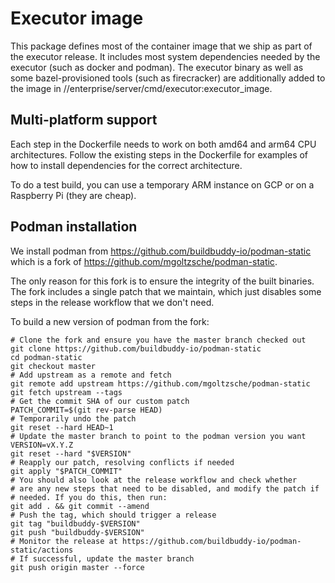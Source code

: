 # Executor image

This package defines most of the container image that we ship as part of
the executor release. It includes most system dependencies needed by the
executor (such as docker and podman). The executor binary as well as some
bazel-provisioned tools (such as firecracker) are additionally added to
the image in //enterprise/server/cmd/executor:executor_image.

## Multi-platform support

Each step in the Dockerfile needs to work on both amd64 and arm64 CPU
architectures. Follow the existing steps in the Dockerfile for examples of
how to install dependencies for the correct architecture.

To do a test build, you can use a temporary ARM instance on GCP or on a
Raspberry Pi (they are cheap).

## Podman installation

We install podman from https://github.com/buildbuddy-io/podman-static
which is a fork of https://github.com/mgoltzsche/podman-static.

The only reason for this fork is to ensure the integrity of the built
binaries. The fork includes a single patch that we maintain, which just
disables some steps in the release workflow that we don't need.

To build a new version of podman from the fork:

```shell
# Clone the fork and ensure you have the master branch checked out
git clone https://github.com/buildbuddy-io/podman-static
cd podman-static
git checkout master
# Add upstream as a remote and fetch
git remote add upstream https://github.com/mgoltzsche/podman-static
git fetch upstream --tags
# Get the commit SHA of our custom patch
PATCH_COMMIT=$(git rev-parse HEAD)
# Temporarily undo the patch
git reset --hard HEAD~1
# Update the master branch to point to the podman version you want
VERSION=vX.Y.Z
git reset --hard "$VERSION"
# Reapply our patch, resolving conflicts if needed
git apply "$PATCH_COMMIT"
# You should also look at the release workflow and check whether
# are any new steps that need to be disabled, and modify the patch if
# needed. If you do this, then run:
git add . && git commit --amend
# Push the tag, which should trigger a release
git tag "buildbuddy-$VERSION"
git push "buildbuddy-$VERSION"
# Monitor the release at https://github.com/buildbuddy-io/podman-static/actions
# If successful, update the master branch
git push origin master --force
```
